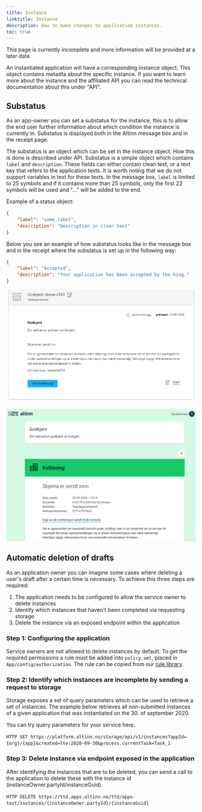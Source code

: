 ```yaml
---
title: Instance
linktitle: Instance
description: How to make changes to application instances.
toc: true
---
```


This page is currently incomplete and more information will be provided at a later date.

An instantiated application will have a corresponding instance object. This object contains metadta about the specific instance.
If you want to learn more about the instance and the affiliated API you can read the technical documentation about this under "API".


## Substatus

As an app-owner you can set a substatus for the instance, this is to allow the end user further information about which condition the instance is currently in.
Substatus is displayed both in the Altinn message box and in the receipt page. 

The substatus is an object which can be set in the instance object. How this is done is described under API. 
Substatus is a simple object which contains `label` and `description`. These fields can either contain clean text, or a text key that refers to the application
texts. It is worth noting that we do not support variables in text for these texts. 
In the message box, `label` is limited to 25 symbols and if it contains more than 25 symbols, only the first 22 symbols will be used and "..." will be added to the end.

Example of a status object:
```json
{
    "label": "some.label",
    "description": "Description in clear text"
}
```

Below you see an example of how substatus looks like in the message box and in the receipt where the substatus is set up in the following way:
```json
{
    "label": "Accepted",
    "description": "Your application has been accepted by the king."
}
```

![Substatus in message box](meldingsboks.png "Substatus i meldingsboks")

![Substatus in receipt](app.png "Substatus in receipt")

## Automatic deletion of drafts

As an application owner you can imagine some cases where deleting a user's draft after a certain time is necessary. 
To achieve this three steps are required:

1. The application needs to be configured to allow the service owner to delete instances
2. Identify which instances that haven't been completed via requesting storage
3. Delete the instance via an exposed endpoint within the application 

### Step 1: Configuring the application

Service owners are not allowed to delete instances by default. 
To get the required permissions a rule must be added into `policy.xml`, placed in `App/config/authorization`.
The rule can be copied from our [rule library](../autorisasjon/regelbibliotek/#org-can-delete-an-instance-of-orgapp-in-any-task-or-event).

### Step 2: Identify which instances are incomplete by sending a request to storage

Storage exposes a set of query parameters which can be used to retrieve a set of instances.
The example below retrieves all non-submitted instances of a given application that was instantiated on the 30. of september 2020.

You can try query parameters for your service here.

`HTTP GET https://platform.altinn.no/storage/api/v1/instances?appId={org}/{app}&created=lte:2020-09-30&process.currentTask=Task_1`

### Step 3: Delete instance via endpoint exposed in the application

After identifying the instances that are to be deleted, you can send a call to the application to delete these with the instance id (instanceOwner.partyId/instanceGuid).

`HTTP DELETE https://ttd.apps.altinn.no/ttd/apps-test/instances/{instanceOwner.partyId}/{instanceGuid}`
